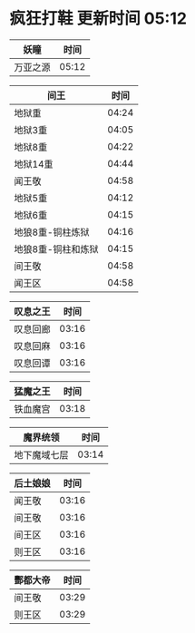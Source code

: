 # 疯狂打鞋 更新时间 05:12

| 妖瞳   | 时间    |
|--------|-------|
| 万亚之源 | 05:12 |

| 间王   | 时间    |
|--------|-------|
| 地狱重 | 04:24 |
| 地狱3重 | 04:05 |
| 地狱8重 | 04:22 |
| 地狱14重 | 04:44 |
| 闻王敬 | 04:58 |
| 地狱5重 | 04:12 |
| 地狱6重 | 04:15 |
| 地狼8重-铜柱炼狱 | 04:16 |
| 地狼8重-铜柱和炼狱 | 04:15 |
| 间王敬 | 04:58 |
| 闻王区 | 04:58 |

| 叹息之王   | 时间    |
|--------|-------|
| 叹息回廊 | 03:16 |
| 叹息回麻 | 03:16 |
| 叹息回谭 | 03:16 |

| 猛魔之王   | 时间    |
|--------|-------|
| 铁血魔宫 | 03:18 |

| 魔界统领   | 时间    |
|--------|-------|
| 地下魔域七层 | 03:14 |

| 后土娘娘   | 时间    |
|--------|-------|
| 闻王敬 | 03:16 |
| 间王敬 | 03:16 |
| 间王区 | 03:16 |
| 则王区 | 03:16 |

| 酆都大帝   | 时间    |
|--------|-------|
| 间王敬 | 03:29 |
| 则王区 | 03:29 |
